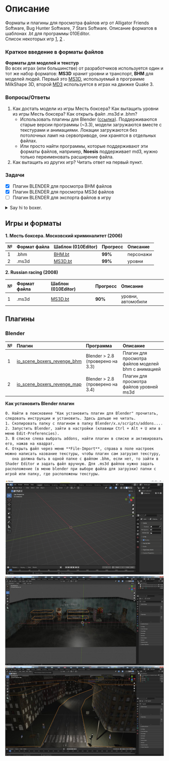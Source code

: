 # Описание

Форматы и плагины для просмотра файлов игр от Alligator Friends Software, Bug Hunter Software, 7 Stars Software. Описание форматов в шаблонах .bt для программы 010Editor.  
Список некоторых игр [1](https://www.old-games.ru/catalog/?developerCompany=2641), [2](https://www.old-games.ru/catalog/?developerCompany=4228) .

### Краткое введение в форматы файлов

**Форматы для моделей и текстур**  
  Во всех играх (или большинстве) от разработчиков используется один и тот же набор форматов: **MS3D** хранит уровни и транспорт, **BHM** для моделей людей. Первый это [MS3D](https://paulbourke.net/dataformats/ms3d/ms3dspec.h), используемый в программе MilkShape 3D, второй [MD3](https://icculus.org/~phaethon/q3a/formats/md3format.html) используется в играх на движке Quake 3.
 
### Вопросы/Ответы  
1. Как достать модели из игры Месть боксера? Как вытащить уровни из игры Месть боксера? Как открыть файл .ms3d и .bhm?  
   * Использовать плагины для Blender ([ссылка](#blender)). Поддерживаются старые версии программы (~3.3), модели загружаются вместе с текстурами и анимациями. Локации загружаются без потолочных ламп на сервоприводе, они хранятся в отдельных файлах.
   * Или просто найти программы, которые поддерживают эти форматы файлов, например, **Noesis** поддерживает md3, нужно только переименовать расширение файла.
2. Как вытащить из других игр?
   Читать ответ на первый пункт.

### Задачи
- [x] Плагин BLENDER для просмотра BHM файлов
- [x] Плагин BLENDER для просмотра MS3d файлов
- [ ] Плагин BLENDER для экспорта файлов в игру

<details><summary>Say hi to boxer.</summary>
<p>  
![Boxer Wins](boxer.gif)  
</p>
</details>


## Игры и форматы

**1. Месть боксера. Московский криминалитет (2006)**

| № | Формат файла       | Шаблон (010Editor)     | Прогресс     |   Описание |
| :--- | :--------- | :----------- | :---------- | :---------- | 
| 1 | .bhm        | [BHM.bt](formats/templates/010editor/BHM.bt)        | **99%**      |            персонажи  |
| 2 | .ms3d        | [MS3D.bt](formats/templates/010editor/MS3D.bt)        | **99%**      |             уровни |

**2. Russian racing (2008)**

| № | Формат файла       | Шаблон (010Editor)     | Прогресс     |   Описание |
| :--- | :--------- | :----------- | :---------- | :---------- | 
| 1 | .ms3d        | [MS3D.bt](formats/templates/010editor/MS3D.bt)        | **90%**      |   уровни, автомобили |

## Плагины

### Blender

| № | Плагин       | Программа | Описание |  
| :--- | :--------- | :----------- | :---- | 
| 1 | [io_scene_boxers_revenge_bhm](https://github.com/AlexKimov/afs-file-formats/blob/main/plugins/blender/io_scene_boxers_revenge_bhm/__init__.py) | Blender > 2.8 (проверено на 3.3) | Плагин для просмотра файлов моделей bhm с анимацией |
| 2 | [io_scene_boxers_revenge_map](https://github.com/AlexKimov/afs-file-formats/blob/main/plugins/blender/io_scene_boxers_revenge_map/__init__.py) | Blender > 2.8 (проверено на 3.4) | Плагин для просмотра файлов уровней ms3d |

****Как установить Blender плагин****

    0. Найти в поисковике "Как установить плагин для Blender" прочитать, следовать инструкции и установить. Здесь дальше не читать.
    1. Скопировать папку с плагином в папку Blender/x.x/scripts/addons....
    2. Запустить Blender, зайти в настройки (клавиши Ctrl + Alt + U или в меню Edit-Preferencies).
    3. В списке слева выбрать addons, найти плагин в списке и активировать его, нажав на квадрат.
    4. Открыть файл через меню **File-Import**, справа в поле настроек можно написать название текстуры, чтобы плагин сам загрузил текстуру, 
       она должна быть в одной папке с файлом .bhm, если нет, то зайти в Shader Editor и задать файл вручную. Для .ms3d файлов нужно задать расположение (в меню blender при выборе файла для загрузки) папки с игрой или папку, где расположены текстуры. 

![Boxer Gazes](boxer2.gif)
![Map](map.jpg)
![Map](racing.jpg)
